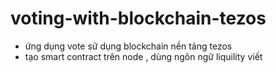 # voting-with-blockchain-tezos
- ứng dụng vote sử dụng blockchain nền tảng tezos 
- tạo smart contract trên node , dùng ngôn ngữ liquility viết
